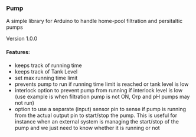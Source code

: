 ### Pump
A simple library for Arduino to handle home-pool filtration and persitaltic pumps

Version 1.0.0

#### Features: 

* keeps track of running time
* keeps track of Tank Level
* set max running time limit
* prevents pump to run if running time limit is reached or tank level is low
* interlock option to prevent pump from running if interlock level is low (use example is when filtration pump is not ON, Orp and pH pumps may not run) 
* option to use a separate (input) sensor pin to sense if pump is running from the actual output pin to start/stop the pump. This is useful for instance 
when an external system is managing the start/stop of the pump and we just need to know whether it is running or not
